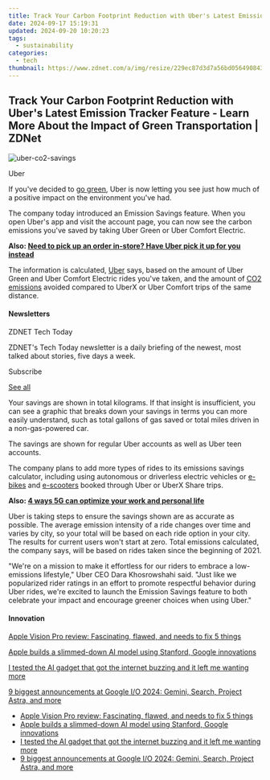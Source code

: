 ```yaml
---
title: Track Your Carbon Footprint Reduction with Uber's Latest Emission Tracker Feature - Learn More About the Impact of Green Transportation | ZDNet
date: 2024-09-17 15:19:31
updated: 2024-09-20 10:20:23
tags:
  - sustainability
categories:
  - tech
thumbnail: https://www.zdnet.com/a/img/resize/229ec87d3d7a56bd056490843eb6e46dfc71ab94/2024/03/08/a2928703-7231-4d04-bbb3-36f896daa576/uber-co2-savings.jpg?width=278&height=156&fit=crop&auto=webp
---
```


## Track Your Carbon Footprint Reduction with Uber's Latest Emission Tracker Feature - Learn More About the Impact of Green Transportation | ZDNet

![uber-co2-savings](https://www.zdnet.com/a/img/resize/67e5802afd8e4a30f64962f01f240bfd2b51ca44/2024/03/08/a2928703-7231-4d04-bbb3-36f896daa576/uber-co2-savings.jpg?auto=webp&width=1280)

Uber

If you've decided to [go green](https://www.zdnet.com/home-and-office/sustainability/tech-for-a-sustainable-future-the-challenges-and-opportunities-ahead/), Uber is now letting you see just how much of a positive impact on the environment you've had.

The company today introduced an Emission Savings feature. When you open Uber's app and visit the account page, you can now see the carbon emissions you've saved by taking Uber Green or Uber Comfort Electric.

**Also: [Need to pick up an order in-store? Have Uber pick it up for you instead](https://www.zdnet.com/article/need-to-pick-up-an-order-in-store-have-uber-pick-it-up-for-you-instead/)**

The information is calculated, [Uber](https://www.zdnet.com/article/uber-is-working-on-its-own-ai-project-reveals-ceo/) says, based on the amount of Uber Green and Uber Comfort Electric rides you've taken, and the amount of [CO2 emissions](https://www.zdnet.com/home-and-office/work-life/how-much-co2-are-your-zoom-meetings-generating/) avoided compared to UberX or Uber Comfort trips of the same distance.

#### Newsletters

ZDNET Tech Today

ZDNET's Tech Today newsletter is a daily briefing of the newest, most talked about stories, five days a week.

 Subscribe

[See all](https://www.zdnet.com/newsletters/)

Your savings are shown in total kilograms. If that insight is insufficient, you can see a graphic that breaks down your savings in terms you can more easily understand, such as total gallons of gas saved or total miles driven in a non-gas-powered car.

The savings are shown for regular Uber accounts as well as Uber teen accounts.

The company plans to add more types of rides to its emissions savings calculator, including using autonomous or driverless electric vehicles or [e-bikes](https://www.zdnet.com/article/best-electric-bike/) and [e-scooters](https://www.zdnet.com/article/best-electric-scooter/) booked through Uber or UberX Share trips.

**Also: [4 ways 5G can optimize your work and personal life](https://www.zdnet.com/article/4-ways-5g-can-optimize-your-work-and-personal-life/)**

Uber is taking steps to ensure the savings shown are as accurate as possible. The average emission intensity of a ride changes over time and varies by city, so your total will be based on each ride option in your city. The results for current users won't start at zero. Total emissions calculated, the company says, will be based on rides taken since the beginning of 2021\. 

"We're on a mission to make it effortless for our riders to embrace a low-emissions lifestyle," Uber CEO Dara Khosrowshahi said. "Just like we popularized rider ratings in an effort to promote respectful behavior during Uber rides, we're excited to launch the Emission Savings feature to both celebrate your impact and encourage greener choices when using Uber."

#### Innovation

[Apple Vision Pro review: Fascinating, flawed, and needs to fix 5 things](https://www.zdnet.com/article/apple-vision-pro-review/ "Apple Vision Pro review: Fascinating, flawed, and needs to fix 5 things")

[Apple builds a slimmed-down AI model using Stanford, Google innovations](https://www.zdnet.com/article/apple-builds-a-slimmed-down-ai-model-using-stanford-google-innovations/ "Apple builds a slimmed-down AI model using Stanford, Google innovations")

[I tested the AI gadget that got the internet buzzing and it left me wanting more](https://www.zdnet.com/article/i-tested-the-ai-gadget-that-got-the-internet-buzzing-and-it-left-me-wanting-more/ "I tested the AI gadget that got the internet buzzing and it left me wanting more")

[9 biggest announcements at Google I/O 2024: Gemini, Search, Project Astra, and more](https://www.zdnet.com/article/is-openai-sweating-9-google-features-announced-for-gemini-search-android-and-more/ "9 biggest announcements at Google I/O 2024: Gemini, Search, Project Astra, and more")

* [Apple Vision Pro review: Fascinating, flawed, and needs to fix 5 things](https://www.zdnet.com/article/apple-vision-pro-review/ "Apple Vision Pro review: Fascinating, flawed, and needs to fix 5 things")
* [Apple builds a slimmed-down AI model using Stanford, Google innovations](https://www.zdnet.com/article/apple-builds-a-slimmed-down-ai-model-using-stanford-google-innovations/ "Apple builds a slimmed-down AI model using Stanford, Google innovations")
* [I tested the AI gadget that got the internet buzzing and it left me wanting more](https://www.zdnet.com/article/i-tested-the-ai-gadget-that-got-the-internet-buzzing-and-it-left-me-wanting-more/ "I tested the AI gadget that got the internet buzzing and it left me wanting more")
* [9 biggest announcements at Google I/O 2024: Gemini, Search, Project Astra, and more](https://www.zdnet.com/article/is-openai-sweating-9-google-features-announced-for-gemini-search-android-and-more/ "9 biggest announcements at Google I/O 2024: Gemini, Search, Project Astra, and more")

<ins class="adsbygoogle"
     style="display:block"
     data-ad-format="autorelaxed"
     data-ad-client="ca-pub-7571918770474297"
     data-ad-slot="1223367746"></ins>



<ins class="adsbygoogle"
     style="display:block"
     data-ad-client="ca-pub-7571918770474297"
     data-ad-slot="8358498916"
     data-ad-format="auto"
     data-full-width-responsive="true"></ins>
